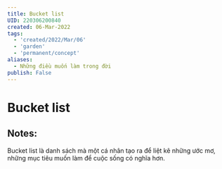 ```yaml
---
title: Bucket list
UID: 220306200840
created: 06-Mar-2022
tags:
  - 'created/2022/Mar/06'
  - 'garden'
  - 'permanent/concept'
aliases:
  - Những điều muốn làm trong đời
publish: False
---
```

# Bucket list

## Notes:
Bucket list là danh sách mà một cá nhân tạo ra để liệt kê những ước mơ, những mục tiêu muốn làm để cuộc sống có nghĩa hơn.



